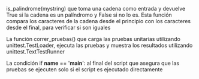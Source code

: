 is_palindrome(mystring) que toma una cadena como entrada y devuelve True si la cadena es un palíndromo y False si no lo es. Esta función compara los caracteres de la cadena desde el principio con los caracteres desde el final, para verificar si son iguales

 La función correr_pruebas() que carga las pruebas unitarias utilizando unittest.TestLoader, ejecuta las pruebas y muestra los resultados utilizando unittest.TextTestRunner
 
La condición if __name__ == '__main__': al final del script que asegura que las pruebas se ejecuten solo si el script es ejecutado directamente
 

